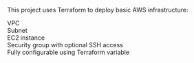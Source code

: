 This project uses Terraform to deploy basic AWS infrastructure:

 VPC  
 Subnet  
 EC2 instance  
 Security group with optional SSH access  
 Fully configurable using Terraform variable
